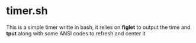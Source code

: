 # timer.sh

This is a simple timer writte in bash, it relies on **figlet** to output the time and **tput** along with some ANSI codes to refresh and center it
